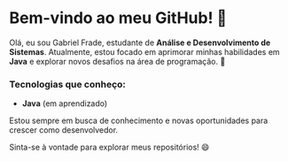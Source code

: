 # Bem-vindo ao meu GitHub! 👋

Olá, eu sou Gabriel Frade, estudante de **Análise e Desenvolvimento de Sistemas**. Atualmente, estou focado em aprimorar minhas habilidades em **Java** e explorar novos desafios na área de programação. 🚀

### Tecnologias que conheço:

- **Java** (em aprendizado)

Estou sempre em busca de conhecimento e novas oportunidades para crescer como desenvolvedor.

Sinta-se à vontade para explorar meus repositórios! 😄
